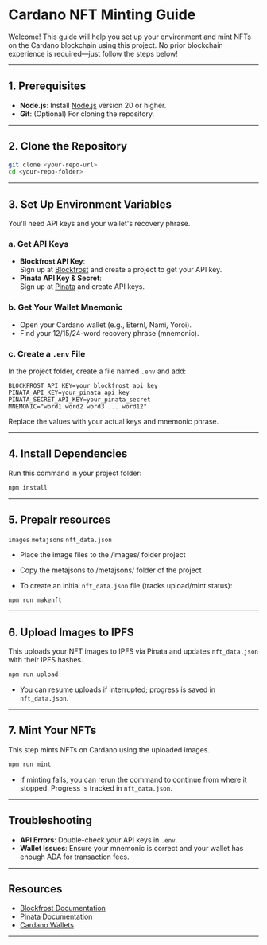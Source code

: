 # Cardano NFT Minting Guide

Welcome! This guide will help you set up your environment and mint NFTs on the Cardano blockchain using this project. No prior blockchain experience is required—just follow the steps below!

---

## 1. Prerequisites

- **Node.js**: Install [Node.js](https://nodejs.org/) version 20 or higher.
- **Git**: (Optional) For cloning the repository.

---

## 2. Clone the Repository

```bash
git clone <your-repo-url>
cd <your-repo-folder>
```

---

## 3. Set Up Environment Variables

You'll need API keys and your wallet's recovery phrase.

### a. Get API Keys

- **Blockfrost API Key**:  
  Sign up at [Blockfrost](https://blockfrost.io/) and create a project to get your API key.
- **Pinata API Key & Secret**:  
  Sign up at [Pinata](https://pinata.cloud/) and create API keys.

### b. Get Your Wallet Mnemonic

- Open your Cardano wallet (e.g., Eternl, Nami, Yoroi).
- Find your 12/15/24-word recovery phrase (mnemonic).

### c. Create a `.env` File

In the project folder, create a file named `.env` and add:

```env
BLOCKFROST_API_KEY=your_blockfrost_api_key
PINATA_API_KEY=your_pinata_api_key
PINATA_SECRET_API_KEY=your_pinata_secret
MNEMONIC="word1 word2 word3 ... word12"
```

Replace the values with your actual keys and mnemonic phrase.

---

## 4. Install Dependencies

Run this command in your project folder:

```bash
npm install
```

---

## 5. Prepair resources

`images`
`metajsons`
`nft_data.json`

- Place the image files to the /images/ folder project

- Copy the metajsons to /metajsons/ folder of the project

- To create an initial `nft_data.json` file (tracks upload/mint status):

```bash
npm run makenft
```

---

## 6. Upload Images to IPFS

This uploads your NFT images to IPFS via Pinata and updates `nft_data.json` with their IPFS hashes.

```bash
npm run upload
```

- You can resume uploads if interrupted; progress is saved in `nft_data.json`.

---

## 7. Mint Your NFTs

This step mints NFTs on Cardano using the uploaded images.

```bash
npm run mint
```

- If minting fails, you can rerun the command to continue from where it stopped. Progress is tracked in `nft_data.json`.

---

## Troubleshooting

- **API Errors**: Double-check your API keys in `.env`.
- **Wallet Issues**: Ensure your mnemonic is correct and your wallet has enough ADA for transaction fees.

---

## Resources

- [Blockfrost Documentation](https://blockfrost.dev/overview/getting-started)
- [Pinata Documentation](https://docs.pinata.cloud/)
- [Cardano Wallets](https://cardano.org/wallet/)

---
